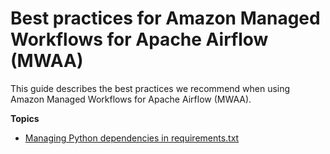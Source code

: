 # Best practices for Amazon Managed Workflows for Apache Airflow \(MWAA\)<a name="best-practices"></a>

This guide describes the best practices we recommend when using Amazon Managed Workflows for Apache Airflow \(MWAA\)\.

**Topics**
+ [Managing Python dependencies in requirements\.txt](best-practices-dependencies.md)